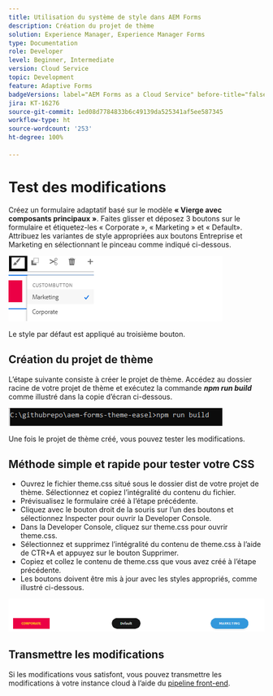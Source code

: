 ```yaml
---
title: Utilisation du système de style dans AEM Forms
description: Création du projet de thème
solution: Experience Manager, Experience Manager Forms
type: Documentation
role: Developer
level: Beginner, Intermediate
version: Cloud Service
topic: Development
feature: Adaptive Forms
badgeVersions: label="AEM Forms as a Cloud Service" before-title="false"
jira: KT-16276
source-git-commit: 1ed08d7784833b6c49139da525341af5ee587345
workflow-type: ht
source-wordcount: '253'
ht-degree: 100%

---
```



# Test des modifications

Créez un formulaire adaptatif basé sur le modèle **« Vierge avec composants principaux »**. Faites glisser et déposez 3 boutons sur le formulaire et étiquetez-les « Corporate », « Marketing » et « Default».
Attribuez les variantes de style appropriées aux boutons Entreprise et Marketing en sélectionnant le pinceau comme indiqué ci-dessous.

![styles](assets/marketing-variation.png)

Le style par défaut est appliqué au troisième bouton.

## Création du projet de thème

L’étape suivante consiste à créer le projet de thème. Accédez au dossier racine de votre projet de thème et exécutez la commande _**npm run build**_ comme illustré dans la copie d’écran ci-dessous.

![build-theme](assets/build-theme.png)

Une fois le projet de thème créé, vous pouvez tester les modifications.

## Méthode simple et rapide pour tester votre CSS

* Ouvrez le fichier theme.css situé sous le dossier dist de votre projet de thème. Sélectionnez et copiez l’intégralité du contenu du fichier.
* Prévisualisez le formulaire créé à l’étape précédente.
* Cliquez avec le bouton droit de la souris sur l’un des boutons et sélectionnez Inspecter pour ouvrir la Developer Console.
* Dans la Developer Console, cliquez sur theme.css pour ouvrir theme.css.
* Sélectionnez et supprimez l’intégralité du contenu de theme.css à l’aide de CTR+A et appuyez sur le bouton Supprimer.
* Copiez et collez le contenu de theme.css que vous avez créé à l’étape précédente.
* Les boutons doivent être mis à jour avec les styles appropriés, comme illustré ci-dessous.

![final-buttons](assets/final-state-buttons.png)

## Transmettre les modifications

Si les modifications vous satisfont, vous pouvez transmettre les modifications à votre instance cloud à l’aide du [pipeline front-end](https://experienceleague.adobe.com/fr/docs/experience-manager-learn/getting-started-wknd-tutorial-develop/enable-frontend-pipeline-devops/create-frontend-pipeline).

